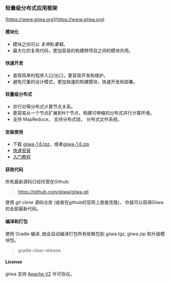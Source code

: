### 轻量级分布式应用框架 
[https://www.giiwa.org](https://www.giiwa.org)


#### 模块化
* 模块之间可以 *复用*和*重载*。
* 最大化的复用代码，更加容易的构建跨项目之间的模块共用。



#### 快速开发
* 直观简单的程序入口/出口，更容易开发和维护。
* 避免冗重的设计模式，更加快速的构建模块，快速开发和部署。



#### 轻量级分布式
* 并行对等分布式计算节点关系。
* 更容易从一个节点扩展到N个节点，构建可伸缩的分布式并行计算环境。
* 支持 MapReduce， 支持分布式锁， 分布式文件系统。


#### 安装使用
* 下载 [giiwa-1.6.tgz](https://www.giiwa.org/archive/release/giiwa-1.6.tgz)，或者[giiwa-1.6.zip](https://www.giiwa.org/archive/release/giiwa-1.6.zip)
* [快速安装](doc/INSTALL.md)
* [入门教程](doc/FIRST.md)


#### 获取代码
所有最新源码已经托管在Github:
> https://github.com/giiwa/giiwa.git

使用 *git clone* 源码仓库 (或者在github的官网上直接克隆)， 你就可以获得Giiwa的全部最新代码。



#### 编译和打包
使用 Gradle 编译, 她会自动编译打包所有依赖包到 giiwa.tgz, giiwa.zip 和升级模块包。
> gradle clean release



#### License
giiwa 支持 [Apache V2](LICENSE-2.0.html) 许可协议。

